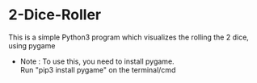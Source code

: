 # 2-Dice-Roller

This is a simple Python3 program which visualizes the rolling the 2 dice, using pygame

* Note : To use this, you need to install pygame.<br> Run "pip3 install pygame" on the terminal/cmd